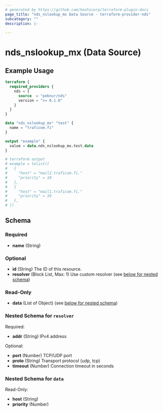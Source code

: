 ```yaml
---
# generated by https://github.com/hashicorp/terraform-plugin-docs
page_title: "nds_nslookup_mx Data Source - terraform-provider-nds"
subcategory: ""
description: |-
  
---
```


# nds_nslookup_mx (Data Source)



## Example Usage

```terraform
terraform {
  required_providers {
    nds = {
      source  = "peknur/nds"
      version = ">= 0.1.0"
    }
  }
}

data "nds_nslookup_mx" "test" {
  name = "traficom.fi"
}

output "example" {
  value = data.nds_nslookup_mx.test.data
}

# terraform output
# example = tolist([
#   {
#     "host" = "mail2.traficom.fi."
#     "priority" = 10
#   },
#   {
#     "host" = "mail1.traficom.fi."
#     "priority" = 10
#   },
# ])
```

<!-- schema generated by tfplugindocs -->
## Schema

### Required

- **name** (String)

### Optional

- **id** (String) The ID of this resource.
- **resolver** (Block List, Max: 1) Use custom resolver (see [below for nested schema](#nestedblock--resolver))

### Read-Only

- **data** (List of Object) (see [below for nested schema](#nestedatt--data))

<a id="nestedblock--resolver"></a>
### Nested Schema for `resolver`

Required:

- **addr** (String) IPv4 address

Optional:

- **port** (Number) TCP/UDP port
- **proto** (String) Transport protocol (udp, tcp)
- **timeout** (Number) Connection timeout in seconds


<a id="nestedatt--data"></a>
### Nested Schema for `data`

Read-Only:

- **host** (String)
- **priority** (Number)


